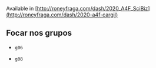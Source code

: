 
Available in [http://roneyfraga.com/dash/2020_A4F_SciBiz](http://roneyfraga.com/dash/2020-a4f-cargil)

## Focar nos grupos

- `g06`

- `g08`


